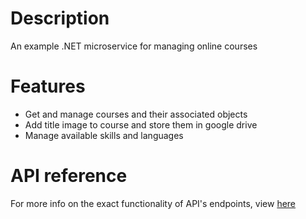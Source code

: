 # Description
An example .NET microservice for managing online courses
# Features
- Get and manage courses and their associated objects
- Add title image to course and store them in google drive
- Manage available skills and languages
# API reference
For more info on the exact functionality of API's endpoints, view [here](./APIReference.md)
